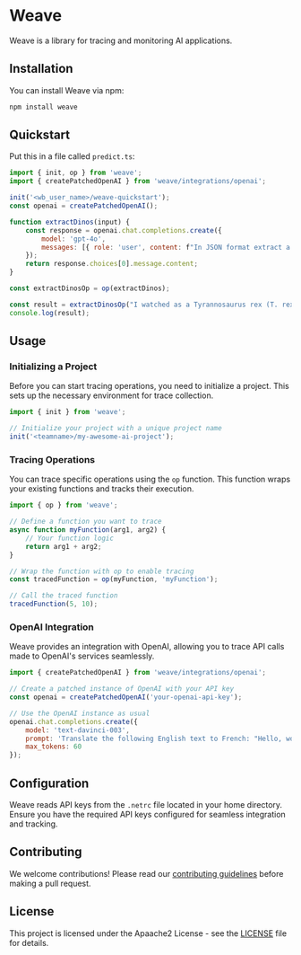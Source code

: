 # Weave

Weave is a library for tracing and monitoring AI applications.

## Installation

You can install Weave via npm:

```bash
npm install weave
```

## Quickstart

Put this in a file called `predict.ts`:

```javascript
import { init, op } from 'weave';
import { createPatchedOpenAI } from 'weave/integrations/openai';

init('<wb_user_name>/weave-quickstart');
const openai = createPatchedOpenAI();

function extractDinos(input) {
    const response = openai.chat.completions.create({
        model: 'gpt-4o',
        messages: [{ role: 'user', content: f"In JSON format extract a list of `dinosaurs`, with their `name`, their `common_name`, and whether its `diet` is a herbivore or carnivore: {input}" }],
    });
    return response.choices[0].message.content;
}

const extractDinosOp = op(extractDinos);

const result = extractDinosOp("I watched as a Tyrannosaurus rex (T. rex) chased after a Triceratops (Trike), both carnivore and herbivore locked in an ancient dance. Meanwhile, a gentle giant Brachiosaurus (Brachi) calmly munched on treetops, blissfully unaware of the chaos below.");
console.log(result);
```

## Usage

### Initializing a Project

Before you can start tracing operations, you need to initialize a project. This sets up the necessary environment for trace collection.

```javascript
import { init } from 'weave';

// Initialize your project with a unique project name
init('<teamname>/my-awesome-ai-project');
```

### Tracing Operations

You can trace specific operations using the `op` function. This function wraps your existing functions and tracks their execution.

```javascript
import { op } from 'weave';

// Define a function you want to trace
async function myFunction(arg1, arg2) {
    // Your function logic
    return arg1 + arg2;
}

// Wrap the function with op to enable tracing
const tracedFunction = op(myFunction, 'myFunction');

// Call the traced function
tracedFunction(5, 10);
```

### OpenAI Integration

Weave provides an integration with OpenAI, allowing you to trace API calls made to OpenAI's services seamlessly.

```javascript
import { createPatchedOpenAI } from 'weave/integrations/openai';

// Create a patched instance of OpenAI with your API key
const openai = createPatchedOpenAI('your-openai-api-key');

// Use the OpenAI instance as usual
openai.chat.completions.create({
    model: 'text-davinci-003',
    prompt: 'Translate the following English text to French: "Hello, world!"',
    max_tokens: 60
});
```


## Configuration

Weave reads API keys from the `.netrc` file located in your home directory. Ensure you have the required API keys configured for seamless integration and tracking.

## Contributing

We welcome contributions! Please read our [contributing guidelines](CONTRIBUTING.md) before making a pull request.

## License

This project is licensed under the Apaache2 License - see the [LICENSE](../LICENSE) file for details.
